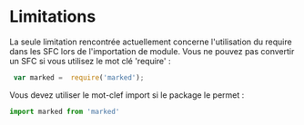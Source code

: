 
# Limitations

La seule limitation rencontrée actuellement concerne l'utilisation du require dans les SFC lors de l'importation de module. Vous ne pouvez pas convertir un SFC si vous utilisez le mot clé 'require' :
```javascript 
 var marked =  require('marked');
 ```

Vous devez utiliser le mot-clef import si le package le permet :
```javascript 
import marked from 'marked'
```